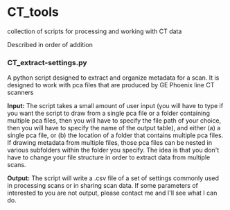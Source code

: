# CT_tools
collection of scripts for processing and working with CT data

Described in order of addition

### CT_extract-settings.py

A python script designed to extract and organize metadata for a scan. It is designed to work with pca files that are produced by GE Phoenix line CT scanners

**Input:** The script takes a small amount of user input (you will have to type if you want the script to draw from a single pca file or a folder containing multiple pca files, then you will have to specify the file path of your choice, then you will have to specify the name of the output table), and either (a) a single pca file, or (b) the location of a folder that contains multiple pca files. If drawing metadata from multiple files, those pca files can be nested in various subfolders within the folder you specify. The idea is that you don't have to change your file structure in order to extract data from multiple scans. 

**Output:** The script will write a .csv file of a set of settings commonly used in processing scans or in sharing scan data. If some parameters of interested to you are not output, please contact me and I'll see what I can do. 
